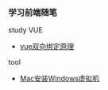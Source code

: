 
### 学习前端随笔

study VUE
- [vue双向绑定原理](https://github.com/aiqin-bao/study_self/issues/1)



tool

- [Mac安装Windows虚拟机](https://github.com/aiqin-bao/study_self/issues/2)
